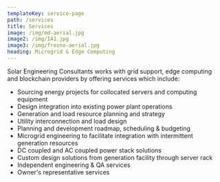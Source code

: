 ```yaml
---
templateKey: service-page
path: /services
title: Services
image: /img/md-aerial.jpg
image2: /img/IA1.jpg
image3: /img/fresno-aerial.jpg
heading: Microgrid & Edge Computing
---
```


Solar Engineering Consultants works with grid support, edge computing and blockchain providers by
offering services which include:

* Sourcing energy projects for collocated servers and computing equipment
* Design integration into existing power plant operations
* Generation and load resource planning and strategy
* Utility interconnection and load design
* Planning and development roadmap, scheduling & budgeting
* Microgrid engineering to facilitate integration with intermittent generation resources
* DC coupled and AC coupled power stack solutions
* Custom design solutions from generation facility through server rack
* Independent engineering & QA services
* Owner's representative services
